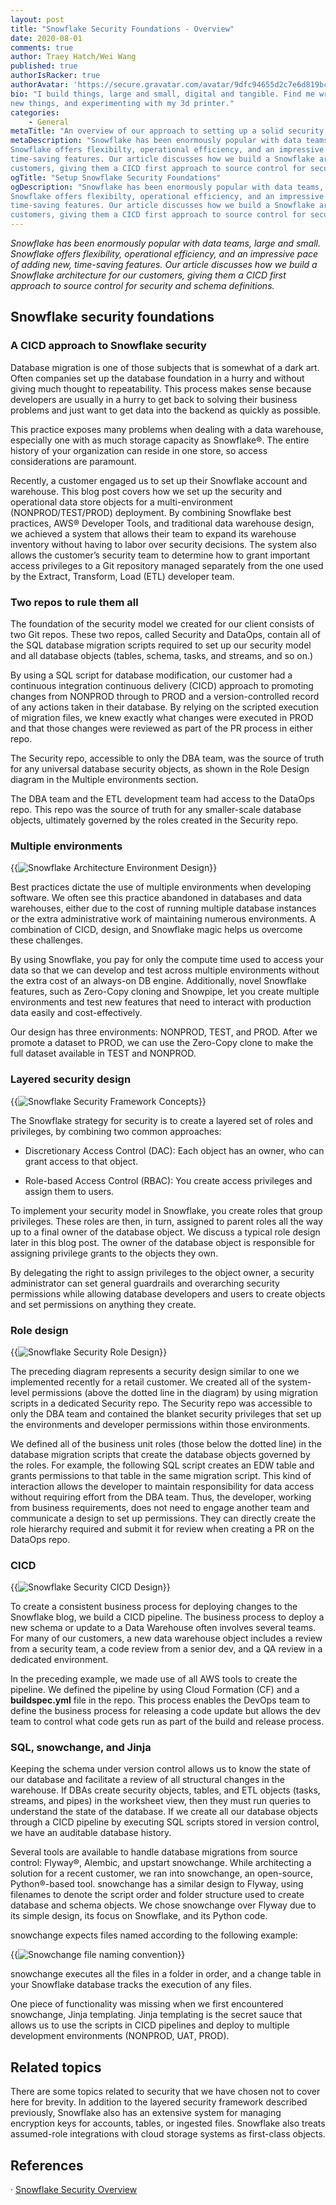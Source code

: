 ```yaml
---
layout: post
title: "Snowflake Security Foundations - Overview"
date: 2020-08-01
comments: true
author: Traey Hatch/Wei Wang
published: true
authorIsRacker: true
authorAvatar: 'https://secure.gravatar.com/avatar/9dfc94655d2c7e6d819bc064141f8d60'
bio: "I build things, large and small, digital and tangible. Find me writing about tech, building
new things, and experimenting with my 3d printer."
categories:
    - General
metaTitle: "An overview of our approach to setting up a solid security architecture for Snowflake."
metaDescription: "Snowflake has been enormously popular with data teams, large and small.
Snowflake offers flexibilty, operational efficiency, and an impressive pace of adding new,
time-saving features. Our article discusses how we build a Snowflake architecture for our
customers, giving them a CICD first approach to source control for security and schema definitions."
ogTitle: "Setup Snowflake Security Foundations"
ogDescription: "Snowflake has been enormously popular with data teams, large and small.
Snowflake offers flexibilty, operational efficiency, and an impressive pace of adding new,
time-saving features. Our article discusses how we build a Snowflake architecture for our
customers, giving them a CICD first approach to source control for security and schema definitions."
---
```


*Snowflake has been enormously popular with data teams, large and small.
Snowflake offers flexibility, operational efficiency, and an impressive pace of adding new,
time-saving features. Our article discusses how we build a Snowflake architecture for our
customers, giving them a CICD first approach to source control for security and schema definitions.*

<!--more-->

## Snowflake security foundations  

### A CICD approach to Snowflake security   

Database migration is one of those subjects that is somewhat of a dark art. Often companies set up the
database foundation in a hurry and without giving much thought to repeatability. This process makes sense
because developers are usually in a hurry to get back to solving their business problems and just want to
get data into the backend as quickly as possible.  

This practice exposes many problems when dealing with a data warehouse, especially one with as much storage
capacity as Snowflake®. The entire history of your organization can reside in one store, so access considerations
are paramount.

Recently, a customer engaged us to set up their Snowflake account and warehouse. This blog post covers how we set
up the security and operational data store objects for a multi-environment (NONPROD/TEST/PROD) deployment. By
combining Snowflake best practices, AWS® Developer Tools, and traditional data warehouse design, we achieved a system
that allows their team to expand its warehouse inventory without having to labor over security decisions. The system
also allows the customer’s security team to determine how to grant important access privileges to a Git repository
managed separately from the one used by the Extract, Transform, Load (ETL) developer team. 

### Two repos to rule them all

The foundation of the security model we created for our client consists of two Git repos. These two repos, called
Security and DataOps, contain all of the SQL database migration scripts required to set up our security model and
all database objects (tables, schema, tasks, and streams, and so on.)  

By using a SQL script for database modification, our customer had a continuous integration continuous delivery (CICD)
approach to promoting changes from NONPROD through to PROD and a version-controlled record of any actions taken in their
database. By relying on the scripted execution of migration files, we knew exactly what changes were executed in PROD and
that those changes were reviewed as part of the PR process in either repo.

The Security repo, accessible to only the DBA team, was the source of truth for any universal database security objects,
as shown in the Role Design diagram in the Multiple environments section. 

The DBA team and the ETL development team had access to the DataOps repo. This repo was the source of truth for any
smaller-scale database objects, ultimately governed by the roles created in the Security repo. 

### Multiple environments

{{<image src="snowflake-architecture-snowflake-setup.png" alt="Snowflake Architecture Environment Design" title="Snowflake Architecture Environment Design">}}
    
Best practices dictate the use of multiple environments when developing software. We often see this practice abandoned
in databases and data warehouses, either due to the cost of running multiple database instances or the extra administrative
work of maintaining numerous environments.  A combination of CICD, design, and Snowflake magic helps us overcome these challenges.  

By using Snowflake, you pay for only the compute time used to access your data so that we can develop and test across multiple
environments without the extra cost of an always-on DB engine.  Additionally, novel Snowflake features, such as Zero-Copy cloning
and Snowpipe, let you create multiple environments and test new features that need to interact with production data easily and
cost-effectively. 

Our design has three environments: NONPROD, TEST, and PROD. After we promote a dataset to PROD, we can use the Zero-Copy clone
to make the full dataset available in TEST and NONPROD. 

### Layered security design

{{<image src="snowflake-architecture-snowflake-security-framework.png" alt="Snowflake Security Framework Concepts" title="Snowflake Security Framework Concepts">}}
    
The Snowflake strategy for security is to create a layered set of roles and privileges, by combining two common approaches:  

* Discretionary Access Control (DAC): Each object has an owner, who can grant access to that object.   

* Role-based Access Control (RBAC): You create access privileges and assign them to users.

To implement your security model in Snowflake, you create roles that group privileges. These roles are then, in turn, assigned
to parent roles all the way up to a final owner of the database object. We discuss a typical role design later in this blog post.
The owner of the database object is responsible for assigning privilege grants to the objects they own.

By delegating the right to assign privileges to the object owner, a security administrator can set general guardrails and
overarching security permissions while allowing database developers and users to create objects and set permissions on
anything they create. 

### Role design

{{<image src="snowflake-architecture-role-design.png" alt="Snowflake Security Role Design" title="Snowflake Security Role Design">}}
    
The preceding diagram represents a security design similar to one we implemented recently for a retail customer. We created
all of the system-level permissions (above the dotted line in the diagram) by using migration scripts in a dedicated Security
repo. The Security repo was accessible to only the DBA team and contained the blanket security privileges that set up the
environments and developer permissions within those environments. 

We defined all of the business unit roles (those below the dotted line) in the database migration scripts that create the
database objects governed by the roles. For example, the following SQL script creates an EDW table and grants permissions to
that table in the same migration script. This kind of interaction allows the developer to maintain responsibility for data
access without requiring effort from the DBA team. Thus, the developer, working from business requirements, does not need to
engage another team and communicate a design to set up permissions. They can directly create the role hierarchy required and
submit it for review when creating a PR on the DataOps repo.

### CICD  

{{<image src="snowflake-architecture-cicd-pipeline.png" alt="Snowflake Security CICD Design" title="Snowflake Security CICD Design">}}
    
To create a consistent business process for deploying changes to the Snowflake blog, we build a CICD pipeline. The business
process to deploy a new schema or update to a Data Warehouse often involves several teams. For many of our customers, a new
data warehouse object includes a review from a security team, a code review from a senior dev, and a QA review in a dedicated
environment. 

In the preceding example, we made use of all AWS tools to create the pipeline. We defined the pipeline by using Cloud Formation
(CF) and a **buildspec.yml** file in the repo. This process enables the DevOps team to define the business process for releasing
a code update but allows the dev team to control what code gets run as part of the build and release process.

### SQL, snowchange, and Jinja 

Keeping the schema under version control allows us to know the state of our database and facilitate a review of all structural
changes in the warehouse. If DBAs create security objects, tables, and ETL objects (tasks, streams, and pipes) in the worksheet
view, then they must run queries to understand the state of the database. If we create all our database objects through a CICD
pipeline by executing SQL scripts stored in version control, we have an auditable database history. 

Several tools are available to handle database migrations from source control: Flyway®, Alembic, and upstart snowchange. While
architecting a solution for a recent customer, we ran into snowchange, an open-source, Python®-based tool. snowchange has a
similar design to Flyway, using filenames to denote the script order and folder structure used to create database and schema
objects. We chose snowchange over Flyway due to its simple design, its focus on Snowflake, and its Python code. 

snowchange expects files named according to the following example:  

{{<image src="flyway-naming-convention.png" alt="Snowchange file naming convention" title="Snowchange file naming convention">}}

snowchange executes all the files in a folder in order, and a change table in your Snowflake database tracks the execution of any files.  

One piece of functionality was missing when we first encountered snowchange, Jinja templating. Jinja templating is the secret
sauce that allows us to use the scripts in CICD pipelines and deploy to multiple development environments (NONPROD, UAT, PROD).

## Related topics  

There are some topics related to security that we have chosen not to cover here for brevity. In addition to the layered security
framework described previously, Snowflake also has an extensive system for managing encryption keys for accounts, tables, or
ingested files. Snowflake also treats assumed-role integrations with cloud storage systems as first-class objects. 

## References  

· [Snowflake Security Overview](https://www.snowflake.com/wp-content/uploads/2015/06/Snowflake_Security_Overview_WP.pdf)

 
